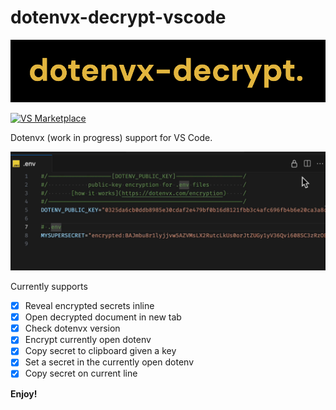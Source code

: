 # dotenvx-decrypt-vscode

[![Dotenvx Decrypt](./images/icon.png)](https://marketplace.visualstudio.com/items?itemName=vinnymac.dotenvx-decrypt-vscode)

[![VS Marketplace](https://img.shields.io/visual-studio-marketplace/v/vinnymac.dotenvx-decrypt-vscode?label=VS%20Marketplace)](https://marketplace.visualstudio.com/items?itemName=vinnymac.dotenvx-decrypt-vscode)

Dotenvx (work in progress) support for VS Code.

![Demo](./images/demo.gif)

Currently supports

- [x] Reveal encrypted secrets inline
- [x] Open decrypted document in new tab
- [x] Check dotenvx version
- [x] Encrypt currently open dotenv
- [x] Copy secret to clipboard given a key
- [x] Set a secret in the currently open dotenv
- [x] Copy secret on current line

**Enjoy!**
